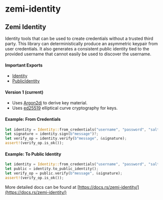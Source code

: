 # zemi-identity

## Zemi Identity

Identity tools that can be used to create credentials without a trusted third party.
This library can deterministically produce an asymmetric keypair from user credentials.
It also generates a consistent public identity tied to the provided username that cannot easily be used to discover the username.
#### Important Exports
* [Identity](https://docs.rs/zemi-identity/0.1.1/zemi_identity/struct.Identity.html)
* [PublicIdentity](https://docs.rs/zemi-identity/0.1.1/zemi_identity/struct.PublicIdentity.html)
#### Version 1 (current)
* Uses [Argon2di](https://docs.rs/rust-argon2/1.0.0/argon2/index.html) to derive key material.
* Uses [ed25519](https://docs.rs/ed25519-dalek/1.0.1/ed25519_dalek/index.html) elliptical curve cryptography for keys.

#### Example: From Credentials
```rust
let identity = Identity::from_credentials("username", "password", "salt", Version::V1)?;
let signature = identity.sign(b"message")?;
let verify_op = identity.verify(b"message", &signature);
assert!(verify_op.is_ok());
```

#### Example: To Public Identity
```rust
let identity = Identity::from_credentials("username", "password", "salt", Version::V1)?;
let public = identity.to_public_identity();
let verify_op = public.verify(b"message", &signature);
assert!(verify_op.is_ok());
```

More detailed docs can be found at [https://docs.rs/zemi-identity/](https://docs.rs/zemi-identity/)